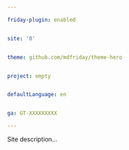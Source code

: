 ```yaml
---

friday-plugin: enabled


site: '0'


theme: github.com/mdfriday/theme-hero


project: empty


defaultLanguage: en


ga: GT-XXXXXXXXX

---
```


Site description...